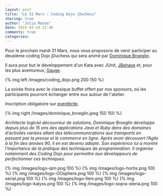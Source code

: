```yaml
---
layout: post
title: "Le 31 Mars : Coding Dojo jDuchess"
sharing: true
author: "Julia Mateo"
date: 2015-03-24 22:40
comments: true
categories: 
---
```

Pour le prochain mardi 31 Mars, nous vous proposons de venir participer au deuxième coding Dojo jDuchess qui sera animé par <a href="https://twitter.com/dbroeglin">Dominique Broeglin</a>.

Il aura pour but le développement d'un Kata avec JUnit, <a href="http://jbehave.org/">JBehave</a> et, pour les plus aventureux, <a href="http://getgauge.io/">Gauge</a>.

{% img left /images/coding_dojo.png 200 150 %}

La soirée finira avec le classique buffet offert par nos sponsors, où les participants pourront échanger entre eux autour de l'atelier.

Inscription obligatoire sur <a href="https://www.eventbrite.fr/e/billets-coding-dojo-jduchess-16294224464">eventbrite</a>.

{% img right /images/dominique_broeglin.jpeg 150 150 %}

*Architecte logiciel découvreur de solutions, Dominique Broeglin développe depuis plus de 15 ans des applications Java et Ruby dans des domaines d’activités variées allant des télécommunications aux transports en passant par la presse et le commerce en ligne. Après avoir découvert l’Agile à la fin des années 90, il en est devenu adepte. Son expérience lui a montré l’importance de la pratique des techniques de programmation. Il organise notamment des Coding Dojo pour permettre aux développeurs de perfectionner ces techniques.*

{% img /images/logo-qim.png 100 %}
{% img /images/logo-hortis.png 100 %}
{% img /images/logo-OOsphere.png 100 %}
{% img /images/logo-serial.png 100 %}
{% img /images/logo-Ilem.png 100 %}
{% img /images/logo-kalyss.png 100 %}
{% img /images/logo-sopra-steria.png 100 %}

